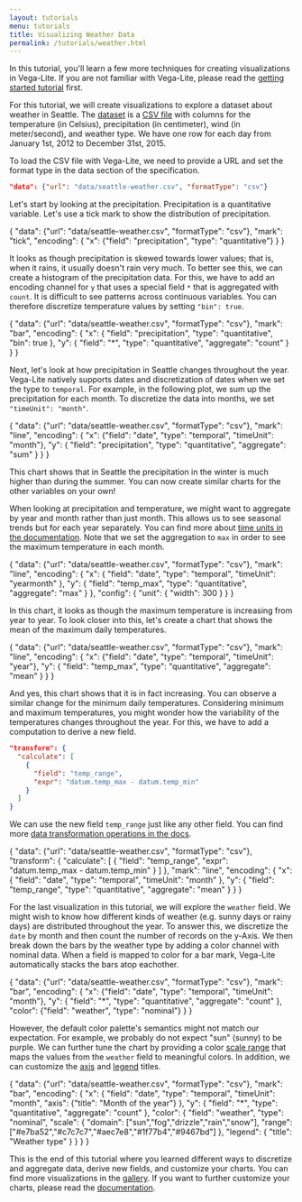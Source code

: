 ```yaml
---
layout: tutorials
menu: tutorials
title: Visualizing Weather Data
permalink: /tutorials/weather.html
---
```


In this tutorial, you'll learn a few more techniques for creating visualizations in Vega-Lite. If you are not familiar with Vega-Lite, please read the [getting started tutorial](/tutorials/getting_started.html) first.

For this tutorial, we will create visualizations to explore a dataset about weather in Seattle. The [dataset](/data/seattle-weather.csv) is a [CSV file](https://en.wikipedia.org/wiki/Comma-separated_values) with columns for the temperature (in Celsius), precipitation (in centimeter), wind (in meter/second), and weather type. We have one row for each day from January 1st, 2012 to December 31st, 2015.

To load the CSV file with Vega-Lite, we need to provide a URL and set the format type in the data section of the specification.

```json
"data": {"url": "data/seattle-weather.csv", "formatType": "csv"}
```

Let's start by looking at the precipitation. Precipitation is a quantitative variable. Let's use a tick mark to show the distribution of precipitation.

<div class="vl-example">
{
  "data": {"url": "data/seattle-weather.csv", "formatType": "csv"},
  "mark": "tick",
  "encoding": {
    "x": {"field": "precipitation", "type": "quantitative"}
  }
}
</div>

It looks as though precipitation is skewed towards lower values; that is, when it rains, it usually doesn't rain very much. To better see this, we can create a histogram of the precipitation data. For this, we have to add an encoding channel for `y` that uses a special field `*` that is aggregated with `count`. It is difficult to see patterns across continuous variables. You can therefore discretize temperature values by setting `"bin": true`.

<div class="vl-example">
{
  "data": {"url": "data/seattle-weather.csv", "formatType": "csv"},
  "mark": "bar",
  "encoding": {
    "x": {
      "field": "precipitation",
      "type": "quantitative",
      "bin": true
      },
    "y": {
      "field": "*",
      "type": "quantitative",
      "aggregate": "count"
    }
  }
}
</div>

Next, let's look at how precipitation in Seattle changes throughout the year. Vega-Lite natively supports dates and discretization of dates when we set the type to `temporal`. For example, in the following plot, we sum up the precipitation for each month. To discretize the data into months, we set `"timeUnit": "month"`.

<div class="vl-example">
{
  "data": {"url": "data/seattle-weather.csv", "formatType": "csv"},
  "mark": "line",
  "encoding": {
    "x": {"field": "date", "type": "temporal", "timeUnit": "month"},
    "y": {
      "field": "precipitation",
      "type": "quantitative",
      "aggregate": "sum"
    }
  }
}
</div>

This chart shows that in Seattle the precipitation in the winter is much higher than during the summer. You can now create similar charts for the other variables on your own!

When looking at precipitation and temperature, we might want to aggregate by year and month rather than just month. This allows us to see seasonal trends but for each year separately. You can find more about [time units in the documentation]({{site.baseurl}}/docs/timeUnit.html). Note that we set the aggregation to `max` in order to see the maximum temperature in each month.

<div class="vl-example">
{
  "data": {"url": "data/seattle-weather.csv", "formatType": "csv"},
  "mark": "line",
  "encoding": {
    "x": {
      "field": "date",
      "type": "temporal",
      "timeUnit": "yearmonth"
    },
    "y": {
      "field": "temp_max",
      "type": "quantitative",
      "aggregate": "max"
    }
  },
  "config": {
    "unit": { "width": 300 }
  }
}
</div>

In this chart, it looks as though the maximum temperature is increasing from year to year. To look closer into this, let's create a chart that shows the mean of the maximum daily temperatures.

<div class="vl-example">
{
  "data": {"url": "data/seattle-weather.csv", "formatType": "csv"},
  "mark": "line",
  "encoding": {
    "x": {"field": "date", "type": "temporal", "timeUnit": "year"},
    "y": {
      "field": "temp_max",
      "type": "quantitative",
      "aggregate": "mean"
    }
  }
}
</div>

And yes, this chart shows that it is in fact increasing. You can observe a similar change for the minimum daily temperatures. Considering minimum and maximum temperatures, you might wonder how the variability of the temperatures changes throughout the year. For this, we have to add a computation to derive a new field.

```json
"transform": {
  "calculate": [
    {
      "field": "temp_range",
      "expr": "datum.temp_max - datum.temp_min"
    }
  ]
}
```

We can use the new field `temp_range` just like any other field. You can find more [data transformation operations in the docs]({{site.baseurl}}/docs/transform.html).

<div class="vl-example">
{
  "data": {"url": "data/seattle-weather.csv", "formatType": "csv"},
  "transform": {
    "calculate": [
      {
        "field": "temp_range",
        "expr": "datum.temp_max - datum.temp_min"
      }
    ]
  },
  "mark": "line",
  "encoding": {
    "x": {
      "field": "date",
      "type": "temporal",
      "timeUnit": "month"
    },
    "y": {
      "field": "temp_range",
      "type": "quantitative",
      "aggregate": "mean"
    }
  }
}
</div>

For the last visualization in this tutorial, we will explore the `weather` field. We might wish to know how different kinds of weather (e.g. sunny days or rainy days) are distributed throughout the year. To answer this, we discretize the `date` by month and then count the number of records on the y-Axis. We then break down the bars by the weather type by adding a color channel with nominal data.  When a field is mapped to color for a bar mark, Vega-Lite automatically stacks the bars atop eachother.
<!-- TODO: link to stacking config once we finish moving it -->

<div class="vl-example">
{
  "data": {"url": "data/seattle-weather.csv", "formatType": "csv"},
  "mark": "bar",
  "encoding": {
    "x": {"field": "date", "type": "temporal", "timeUnit": "month"},
    "y": {
      "field": "*",
      "type": "quantitative",
      "aggregate": "count"
    },
    "color": {"field": "weather", "type": "nominal"}
  }
}
</div>

However, the default color palette's semantics might not match our expectation.  For example, we probably do not expect "sun" (sunny) to be purple.  We can further tune the chart by providing a color [scale range]({{site.baseurl}}/docs/scale.html#range) that maps the values from the `weather` field to meaningful colors.  In addition, we can customize the [axis]({{site.baseurl}}/docs/axis.html) and [legend]({{site.baseurl}}/docs/legend.html) titles.  

<div class="vl-example">
{
  "data": {"url": "data/seattle-weather.csv", "formatType": "csv"},
  "mark": "bar",
  "encoding": {
    "x": {
      "field": "date",
      "type": "temporal",
      "timeUnit": "month",
      "axis": {"title": "Month of the year"}
    },
    "y": {
      "field": "*",
      "type": "quantitative",
      "aggregate": "count"
    },
    "color": {
      "field": "weather",
      "type": "nominal",
      "scale": {
        "domain": ["sun","fog","drizzle","rain","snow"],
        "range": ["#e7ba52","#c7c7c7","#aec7e8","#1f77b4","#9467bd"]
      },
      "legend": {
        "title": "Weather type"
      }
    }
  }
}
</div>

This is the end of this tutorial where you learned different ways to discretize and aggregate data, derive new fields, and customize your charts. You can find more visualizations in the [gallery]({{site.baseurl}}/gallery.html). If you want to further customize your charts, please read the [documentation]({{site.baseurl}}/docs/). 
